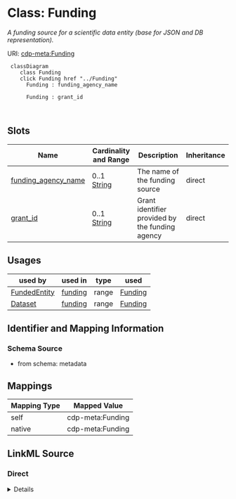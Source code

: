 

# Class: Funding


_A funding source for a scientific data entity (base for JSON and DB representation)._





URI: [cdp-meta:Funding](metadataFunding)






```mermaid
 classDiagram
    class Funding
    click Funding href "../Funding"
      Funding : funding_agency_name
        
      Funding : grant_id
        
      
```




<!-- no inheritance hierarchy -->


## Slots

| Name | Cardinality and Range | Description | Inheritance |
| ---  | --- | --- | --- |
| [funding_agency_name](funding_agency_name.md) | 0..1 <br/> [String](String.md) | The name of the funding source | direct |
| [grant_id](grant_id.md) | 0..1 <br/> [String](String.md) | Grant identifier provided by the funding agency | direct |





## Usages

| used by | used in | type | used |
| ---  | --- | --- | --- |
| [FundedEntity](FundedEntity.md) | [funding](funding.md) | range | [Funding](Funding.md) |
| [Dataset](Dataset.md) | [funding](funding.md) | range | [Funding](Funding.md) |






## Identifier and Mapping Information







### Schema Source


* from schema: metadata





## Mappings

| Mapping Type | Mapped Value |
| ---  | ---  |
| self | cdp-meta:Funding |
| native | cdp-meta:Funding |





## LinkML Source

<!-- TODO: investigate https://stackoverflow.com/questions/37606292/how-to-create-tabbed-code-blocks-in-mkdocs-or-sphinx -->

### Direct

<details>
```yaml
name: Funding
description: A funding source for a scientific data entity (base for JSON and DB representation).
from_schema: metadata
attributes:
  funding_agency_name:
    name: funding_agency_name
    description: The name of the funding source.
    from_schema: metadata
    exact_mappings:
    - cdp-common:funding_agency_name
    rank: 1000
    alias: funding_agency_name
    owner: Funding
    domain_of:
    - Funding
    range: string
    inlined: true
    inlined_as_list: true
  grant_id:
    name: grant_id
    description: Grant identifier provided by the funding agency
    from_schema: metadata
    exact_mappings:
    - cdp-common:funding_grant_id
    rank: 1000
    alias: grant_id
    owner: Funding
    domain_of:
    - Funding
    range: string
    inlined: true
    inlined_as_list: true

```
</details>

### Induced

<details>
```yaml
name: Funding
description: A funding source for a scientific data entity (base for JSON and DB representation).
from_schema: metadata
attributes:
  funding_agency_name:
    name: funding_agency_name
    description: The name of the funding source.
    from_schema: metadata
    exact_mappings:
    - cdp-common:funding_agency_name
    rank: 1000
    alias: funding_agency_name
    owner: Funding
    domain_of:
    - Funding
    range: string
    inlined: true
    inlined_as_list: true
  grant_id:
    name: grant_id
    description: Grant identifier provided by the funding agency
    from_schema: metadata
    exact_mappings:
    - cdp-common:funding_grant_id
    rank: 1000
    alias: grant_id
    owner: Funding
    domain_of:
    - Funding
    range: string
    inlined: true
    inlined_as_list: true

```
</details>